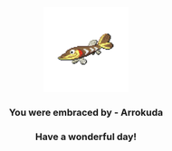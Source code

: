 <p align="center">
    <img src="https://raw.githubusercontent.com/PokeAPI/sprites/master/sprites/pokemon/846.png" width="150" height="150">
</p>
<h3 align="center">You were embraced by - <b>Arrokuda</b></h3>
<h3 align="center">Have a wonderful day!</h3>
